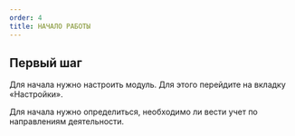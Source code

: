 ```yaml
---
order: 4
title: НАЧАЛО РАБОТЫ
---
```


## Первый шаг

Для начала нужно настроить модуль. Для этого перейдите на вкладку «Настройки».

Для начала нужно определиться, необходимо ли вести учет по направлениям деятельности.


